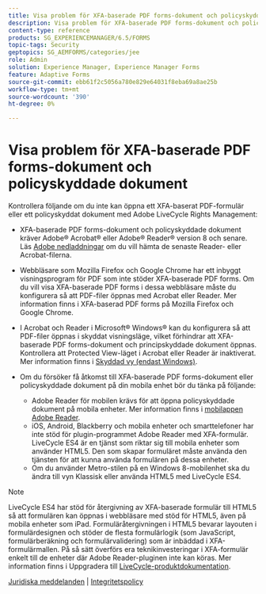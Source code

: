 ```yaml
---
title: Visa problem för XFA-baserade PDF forms-dokument och policyskyddade dokument
description: Visa problem för XFA-baserade PDF forms-dokument och policyskyddade dokument
content-type: reference
products: SG_EXPERIENCEMANAGER/6.5/FORMS
topic-tags: Security
geptopics: SG_AEMFORMS/categories/jee
role: Admin
solution: Experience Manager, Experience Manager Forms
feature: Adaptive Forms
source-git-commit: ebb61f2c5056a780e829e64031f8eba69a8ae25b
workflow-type: tm+mt
source-wordcount: '390'
ht-degree: 0%

---
```


# Visa problem för XFA-baserade PDF forms-dokument och policyskyddade dokument

Kontrollera följande om du inte kan öppna ett XFA-baserat PDF-formulär eller ett policyskyddat dokument med Adobe LiveCycle Rights Management:

* XFA-baserade PDF forms-dokument och policyskyddade dokument kräver Adobe® Acrobat® eller Adobe® Reader® version 8 och senare. Läs [Adobe nedladdningar](https://www.adobe.com/downloads.html) om du vill hämta de senaste Reader- eller Acrobat-filerna.
* Webbläsare som Mozilla Firefox och Google Chrome har ett inbyggt visningsprogram för PDF som inte stöder XFA-baserade PDF forms. Om du vill visa XFA-baserade PDF forms i dessa webbläsare måste du konfigurera så att PDF-filer öppnas med Acrobat eller Reader. Mer information finns i XFA-baserad PDF forms på Mozilla Firefox och Google Chrome.
* I Acrobat och Reader i Microsoft® Windows® kan du konfigurera så att PDF-filer öppnas i skyddat visningsläge, vilket förhindrar att XFA-baserade PDF forms-dokument och principskyddade dokument öppnas. Kontrollera att Protected View-läget i Acrobat eller Reader är inaktiverat. Mer information finns i [Skyddad vy (endast Windows)](https://helpx.adobe.com/se/acrobat/kb/end-of-support-acrobat-x-reader-x.html).
* Om du försöker få åtkomst till XFA-baserade PDF forms-dokument eller policyskyddade dokument på din mobila enhet bör du tänka på följande:

   * Adobe Reader för mobilen krävs för att öppna policyskyddade dokument på mobila enheter. Mer information finns i [mobilappen Adobe Reader](https://www.adobe.com/in/acrobat/mobile/acrobat-reader.html).
   * iOS, Android, Blackberry och mobila enheter och smarttelefoner har inte stöd för plugin-programmet Adobe Reader med XFA-formulär. LiveCycle ES4 är en tjänst som riktar sig till mobila enheter som använder HTML5. Den som skapar formuläret måste använda den tjänsten för att kunna använda formulären på dessa enheter.
   * Om du använder Metro-stilen på en Windows 8-mobilenhet ska du ändra till vyn Klassisk eller använda HTML5 med LiveCycle ES4.

>[!NOTE]
>
>LiveCycle ES4 har stöd för återgivning av XFA-baserade formulär till HTML5 så att formulären kan öppnas i webbläsare med stöd för HTML5, även på mobila enheter som iPad. Formuläråtergivningen i HTML5 bevarar layouten i formulärdesignen och stöder de flesta formulärlogik (som JavaScript, formulärberäkning och formulärvalidering) som är inbäddad i XFA-formulärmallen. På så sätt överförs era teknikinvesteringar i XFA-formulär enkelt till de enheter där Adobe Reader-pluginen inte kan köras.
>Mer information finns i Uppgradera till [LiveCycle-produktdokumentation](https://business.adobe.com/products/experience-manager/forms/aem-forms.html).

[Juridiska meddelanden](https://chl-author-preview.corp.adobe.com/content/help/en/legal/legal-notices.html)    |    [Integritetspolicy ](https://www.adobe.com/privacy.html)